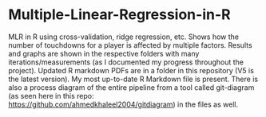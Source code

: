 # Multiple-Linear-Regression-in-R
MLR in R using cross-validation, ridge regression, etc. Shows how the number of touchdowns for a player is affected by multiple factors. Results and graphs are shown in the respective folders with many iterations/measurements (as I documented my progress throughout the project). Updated R markdown PDFs are in a folder in this repository (V5 is the latest version). My most up-to-date R Markdown file is present.  There is also a process diagram of the entire pipeline from a tool called git-diagram (as seen here in this repo: https://github.com/ahmedkhaleel2004/gitdiagram) in the files as well.
